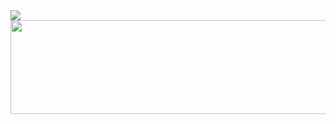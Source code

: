 
<img src="https://capsule-render.vercel.app/api?type=Cylinder&&color=(#FFCCFF)&height=250&width=400&section=header&text=Hey%20Everyone!&fontSize=85" />

  <img height="150" width="600" alignSelf="center" src="https://64.media.tumblr.com/7cd63cc35621e773025c47d88909816d/82f57bfab537864f-f3/s1280x1920/001631ef92b230a8fba56e6dff553733868f3b12.gif"/>


